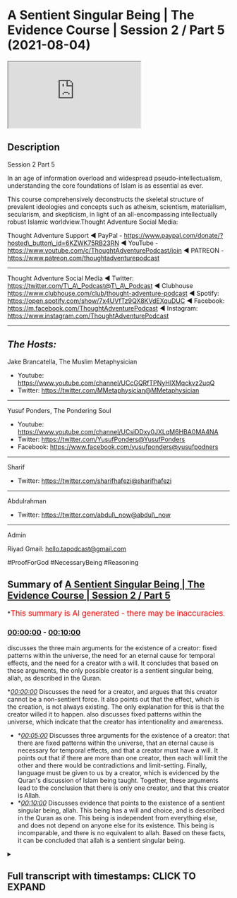 # A Sentient Singular Being | The Evidence Course | Session 2 / Part 5 (2021-08-04)

<iframe loading='lazy' src='https://www.youtube.com/embed/pNtzuXqS6Zs'></iframe>

## Description

Session 2 Part 5

In an age of information overload and widespread pseudo-intellectualism, understanding the core foundations of Islam is as essential as ever.

This course comprehensively deconstructs the skeletal structure of prevalent ideologies and concepts such as atheism, scientism, materialism, secularism, and skepticism, in light of an all-encompassing intellectually robust Islamic worldview.Thought Adventure Social Media:

Thought Adventure Support
◄ PayPal - https://www.paypal.com/donate/?hosted\_button\_id=6KZWK75RB23RN
◄ YouTube - https://www.youtube.com/c/ThoughtAdventurePodcast/join
◄ PATREON - https://www.patreon.com/thoughtadventurepodcast

***

Thought Adventure Social Media
◄ Twitter: https://twitter.com/T\_A\_Podcast​​@T\_A\_Podcast
◄ Clubhouse https://www.clubhouse.com/club/thought-adventure-podcast
◄ Spotify: https://open.spotify.com/show/7x4UVfTz9QX8KVdEXquDUC
◄ Facebook: https://m.facebook.com/ThoughtAdventurePodcast
◄ Instagram: https://www.instagram.com/ThoughtAdventurePodcast​

***

## *The Hosts:*

Jake Brancatella, The Muslim Metaphysician

*   Youtube: https://www.youtube.com/channel/UCcGQRfTPNyHlXMqckvz2uqQ
*   Twitter:  https://twitter.com/MMetaphysician​​@MMetaphysician

***

Yusuf Ponders, The Pondering Soul

*   Youtube: https://www.youtube.com/channel/UCsiDDxy0JXLqM6HBA0MA4NA
*   Twitter: https://twitter.com/YusufPonders​​@YusufPonders
*   Facebook: https://www.facebook.com/yusufponders​@yusufpodners

***

Sharif

*   Twitter: https://twitter.com/sharifhafezi​​@sharifhafezi

***

Abdulrahman

*   Twitter: https://twitter.com/abdul\_now​@abdul\_now

***

Admin

Riyad
Gmail: hello.tapodcast@gmail.com

\#ProofForGod #NecessaryBeing #Reasoning

## Summary of [A Sentient Singular Being | The Evidence Course | Session 2 / Part 5](https://www.youtube.com/watch?v=pNtzuXqS6Zs)

\*<span style="color:red; font-size:125%">This summary is AI generated - there may be inaccuracies</span>.

### [00:00:00](https://www.youtube.com/watch?v=pNtzuXqS6Zs\&t=0) - [00:10:00](https://www.youtube.com/watch?v=pNtzuXqS6Zs\&t=600)

discusses the three main arguments for the existence of a creator: fixed patterns within the universe, the need for an eternal cause for temporal effects, and the need for a creator with a will. It concludes that based on these arguments, the only possible creator is a sentient singular being, allah, as described in the Quran.

\**[00:00:00](https://www.youtube.com/watch?v=pNtzuXqS6Zs\&t=0)* Discusses the need for a creator, and argues that this creator cannot be a non-sentient force. It also points out that the effect, which is the creation, is not always existing. The only explanation for this is that the creator willed it to happen.  also discusses fixed patterns within the universe, which indicate that the creator has intentionality and awareness.

*   \**[00:05:00](https://www.youtube.com/watch?v=pNtzuXqS6Zs\&t=300)* Discusses three arguments for the existence of a creator: that there are fixed patterns within the universe, that an eternal cause is necessary for temporal effects, and that a creator must have a will. It points out that if there are more than one creator, then each will limit the other and there would be contradictions and limit-setting. Finally, language must be given to us by a creator, which is evidenced by the Quran's discussion of Islam being taught. Together, these arguments lead to the conclusion that there is only one creator, and that this creator is Allah.
*   \**[00:10:00](https://www.youtube.com/watch?v=pNtzuXqS6Zs\&t=600)* Discusses evidence that points to the existence of a sentient singular being, allah. This being has a will and choice, and is described in the Quran as one. This being is independent from everything else, and does not depend on anyone else for its existence. This being is incomparable, and there is no equivalent to allah. Based on these facts, it can be concluded that allah is a sentient singular being.

<details><summary><h2>Full transcript with timestamps: CLICK TO EXPAND</h2></summary>

[0:00:15](https://youtu.be/pNtzuXqS6Zs?t=15) so we've proven that there is a\
[0:00:17](https://youtu.be/pNtzuXqS6Zs?t=17) necessary\
[0:00:18](https://youtu.be/pNtzuXqS6Zs?t=18) independent creator that exists\
[0:00:21](https://youtu.be/pNtzuXqS6Zs?t=21) and that created or is the created and\
[0:00:24](https://youtu.be/pNtzuXqS6Zs?t=24) also\
[0:00:24](https://youtu.be/pNtzuXqS6Zs?t=24) the explanation for the existence of\
[0:00:27](https://youtu.be/pNtzuXqS6Zs?t=27) contingent possible beings\
[0:00:29](https://youtu.be/pNtzuXqS6Zs?t=29) we've established that fact but some\
[0:00:32](https://youtu.be/pNtzuXqS6Zs?t=32) people they argue\
[0:00:34](https://youtu.be/pNtzuXqS6Zs?t=34) how do we know that the this necessary\
[0:00:36](https://youtu.be/pNtzuXqS6Zs?t=36) being\
[0:00:37](https://youtu.be/pNtzuXqS6Zs?t=37) has you know is is a what they term a\
[0:00:40](https://youtu.be/pNtzuXqS6Zs?t=40) god\
[0:00:41](https://youtu.be/pNtzuXqS6Zs?t=41) how do we know it's some a personal\
[0:00:43](https://youtu.be/pNtzuXqS6Zs?t=43) agent that chose\
[0:00:44](https://youtu.be/pNtzuXqS6Zs?t=44) that made decisions that is self-aware\
[0:00:48](https://youtu.be/pNtzuXqS6Zs?t=48) couldn't there be an in unlimited\
[0:00:50](https://youtu.be/pNtzuXqS6Zs?t=50) independent\
[0:00:52](https://youtu.be/pNtzuXqS6Zs?t=52) you know uh being out there that is a\
[0:00:54](https://youtu.be/pNtzuXqS6Zs?t=54) mechanical force\
[0:00:56](https://youtu.be/pNtzuXqS6Zs?t=56) couldn't the cosmos be considered that\
[0:00:59](https://youtu.be/pNtzuXqS6Zs?t=59) necessary being\
[0:01:00](https://youtu.be/pNtzuXqS6Zs?t=60) couldn't there be some subatomic quantum\
[0:01:02](https://youtu.be/pNtzuXqS6Zs?t=62) field particle or whatever\
[0:01:04](https://youtu.be/pNtzuXqS6Zs?t=64) that could be a necessary being that's\
[0:01:06](https://youtu.be/pNtzuXqS6Zs?t=66) always existed\
[0:01:08](https://youtu.be/pNtzuXqS6Zs?t=68) well we say no and we said no for a\
[0:01:10](https://youtu.be/pNtzuXqS6Zs?t=70) number of reasons\
[0:01:12](https://youtu.be/pNtzuXqS6Zs?t=72) the first one is because these things\
[0:01:14](https://youtu.be/pNtzuXqS6Zs?t=74) that they point to\
[0:01:16](https://youtu.be/pNtzuXqS6Zs?t=76) are limited finite and therefore\
[0:01:19](https://youtu.be/pNtzuXqS6Zs?t=79) dependent\
[0:01:19](https://youtu.be/pNtzuXqS6Zs?t=79) i they are contingent possible beings so\
[0:01:22](https://youtu.be/pNtzuXqS6Zs?t=82) therefore you need something outside of\
[0:01:24](https://youtu.be/pNtzuXqS6Zs?t=84) space and time outside of what occupies\
[0:01:27](https://youtu.be/pNtzuXqS6Zs?t=87) the limited nature\
[0:01:29](https://youtu.be/pNtzuXqS6Zs?t=89) of the cosmos or the universe the second\
[0:01:32](https://youtu.be/pNtzuXqS6Zs?t=92) thing is this\
[0:01:33](https://youtu.be/pNtzuXqS6Zs?t=93) is that when we ask about the the\
[0:01:35](https://youtu.be/pNtzuXqS6Zs?t=95) question about\
[0:01:36](https://youtu.be/pNtzuXqS6Zs?t=96) could the creator this this creator out\
[0:01:39](https://youtu.be/pNtzuXqS6Zs?t=99) there\
[0:01:39](https://youtu.be/pNtzuXqS6Zs?t=99) could it be a non-sentient force this\
[0:01:42](https://youtu.be/pNtzuXqS6Zs?t=102) unlimited being could it be a\
[0:01:43](https://youtu.be/pNtzuXqS6Zs?t=103) non-sentient force\
[0:01:45](https://youtu.be/pNtzuXqS6Zs?t=105) we say no it can't be a non-sentient\
[0:01:48](https://youtu.be/pNtzuXqS6Zs?t=108) force\
[0:01:48](https://youtu.be/pNtzuXqS6Zs?t=108) for a number of reasons one of the\
[0:01:50](https://youtu.be/pNtzuXqS6Zs?t=110) examples that is given\
[0:01:52](https://youtu.be/pNtzuXqS6Zs?t=112) was he given by imam ghazali and he\
[0:01:55](https://youtu.be/pNtzuXqS6Zs?t=115) talked about this\
[0:01:56](https://youtu.be/pNtzuXqS6Zs?t=116) in his incoherence of the philosophers\
[0:01:58](https://youtu.be/pNtzuXqS6Zs?t=118) and he addresses the one of these\
[0:02:00](https://youtu.be/pNtzuXqS6Zs?t=120) contentions that god is not\
[0:02:02](https://youtu.be/pNtzuXqS6Zs?t=122) a self-aware willing creator\
[0:02:05](https://youtu.be/pNtzuXqS6Zs?t=125) he is some sort of mechanical force that\
[0:02:08](https://youtu.be/pNtzuXqS6Zs?t=128) had to create\
[0:02:09](https://youtu.be/pNtzuXqS6Zs?t=129) the uh the the effects or had to create\
[0:02:12](https://youtu.be/pNtzuXqS6Zs?t=132) the universe around us\
[0:02:14](https://youtu.be/pNtzuXqS6Zs?t=134) and he said in paraphrase in summary\
[0:02:17](https://youtu.be/pNtzuXqS6Zs?t=137) that if you've got an eternal course you\
[0:02:20](https://youtu.be/pNtzuXqS6Zs?t=140) will have\
[0:02:21](https://youtu.be/pNtzuXqS6Zs?t=141) an eternal effect effect yeah so you\
[0:02:24](https://youtu.be/pNtzuXqS6Zs?t=144) just think about this\
[0:02:26](https://youtu.be/pNtzuXqS6Zs?t=146) if you got a cause so the thing\
[0:02:29](https://youtu.be/pNtzuXqS6Zs?t=149) everything necessary for the cause to\
[0:02:32](https://youtu.be/pNtzuXqS6Zs?t=152) create an effect\
[0:02:33](https://youtu.be/pNtzuXqS6Zs?t=153) then what you're going to have you're\
[0:02:35](https://youtu.be/pNtzuXqS6Zs?t=155) going to have an effect\
[0:02:37](https://youtu.be/pNtzuXqS6Zs?t=157) so he gives an example of the sun\
[0:02:40](https://youtu.be/pNtzuXqS6Zs?t=160) he says as soon as the sun rises you\
[0:02:43](https://youtu.be/pNtzuXqS6Zs?t=163) have light\
[0:02:44](https://youtu.be/pNtzuXqS6Zs?t=164) it's never the case that the sun rises\
[0:02:46](https://youtu.be/pNtzuXqS6Zs?t=166) and you don't have light\
[0:02:48](https://youtu.be/pNtzuXqS6Zs?t=168) or the sun rises and decides you know or\
[0:02:51](https://youtu.be/pNtzuXqS6Zs?t=171) or you know instead of light 20 minutes\
[0:02:54](https://youtu.be/pNtzuXqS6Zs?t=174) later this light\
[0:02:56](https://youtu.be/pNtzuXqS6Zs?t=176) or two three hours later this light as\
[0:02:58](https://youtu.be/pNtzuXqS6Zs?t=178) soon as the sun rises\
[0:03:00](https://youtu.be/pNtzuXqS6Zs?t=180) there is light so he says as soon as you\
[0:03:03](https://youtu.be/pNtzuXqS6Zs?t=183) have the cause\
[0:03:04](https://youtu.be/pNtzuXqS6Zs?t=184) you have the effect the cause here is\
[0:03:06](https://youtu.be/pNtzuXqS6Zs?t=186) the sun\
[0:03:07](https://youtu.be/pNtzuXqS6Zs?t=187) and the effect is the light that is in\
[0:03:09](https://youtu.be/pNtzuXqS6Zs?t=189) things that don't\
[0:03:10](https://youtu.be/pNtzuXqS6Zs?t=190) choose so as soon as you have the cause\
[0:03:13](https://youtu.be/pNtzuXqS6Zs?t=193) you have the effect\
[0:03:14](https://youtu.be/pNtzuXqS6Zs?t=194) it matters that don't choose for\
[0:03:16](https://youtu.be/pNtzuXqS6Zs?t=196) themselves\
[0:03:17](https://youtu.be/pNtzuXqS6Zs?t=197) the effect or the creation\
[0:03:20](https://youtu.be/pNtzuXqS6Zs?t=200) so he said or moving on to what his\
[0:03:24](https://youtu.be/pNtzuXqS6Zs?t=204) point was\
[0:03:25](https://youtu.be/pNtzuXqS6Zs?t=205) was that well what you have here is an\
[0:03:28](https://youtu.be/pNtzuXqS6Zs?t=208) eternal cause the creator\
[0:03:31](https://youtu.be/pNtzuXqS6Zs?t=211) but the effect which is the creation is\
[0:03:34](https://youtu.be/pNtzuXqS6Zs?t=214) not eternal\
[0:03:36](https://youtu.be/pNtzuXqS6Zs?t=216) it's temporal meaning it had a beginning\
[0:03:39](https://youtu.be/pNtzuXqS6Zs?t=219) so even if you talk about modern science\
[0:03:41](https://youtu.be/pNtzuXqS6Zs?t=221) which says that the universe is 13.78\
[0:03:43](https://youtu.be/pNtzuXqS6Zs?t=223) billion years old\
[0:03:45](https://youtu.be/pNtzuXqS6Zs?t=225) we know it had a beginning yeah whether\
[0:03:48](https://youtu.be/pNtzuXqS6Zs?t=228) that's 13.78 billion years ago\
[0:03:50](https://youtu.be/pNtzuXqS6Zs?t=230) more or less yeah whatever you know\
[0:03:53](https://youtu.be/pNtzuXqS6Zs?t=233) we understand and even if people say oh\
[0:03:56](https://youtu.be/pNtzuXqS6Zs?t=236) what came before the universe we know\
[0:03:58](https://youtu.be/pNtzuXqS6Zs?t=238) that an infinite regress\
[0:03:59](https://youtu.be/pNtzuXqS6Zs?t=239) has to have a beginning so we know that\
[0:04:01](https://youtu.be/pNtzuXqS6Zs?t=241) the effect\
[0:04:02](https://youtu.be/pNtzuXqS6Zs?t=242) the limited contingent beings have a\
[0:04:05](https://youtu.be/pNtzuXqS6Zs?t=245) beginning\
[0:04:06](https://youtu.be/pNtzuXqS6Zs?t=246) in time they're not always in existence\
[0:04:08](https://youtu.be/pNtzuXqS6Zs?t=248) but we know that the creator the\
[0:04:10](https://youtu.be/pNtzuXqS6Zs?t=250) necessary being\
[0:04:11](https://youtu.be/pNtzuXqS6Zs?t=251) has always an existence but the effect\
[0:04:14](https://youtu.be/pNtzuXqS6Zs?t=254) is not always existing\
[0:04:16](https://youtu.be/pNtzuXqS6Zs?t=256) so what is that what is the the variable\
[0:04:19](https://youtu.be/pNtzuXqS6Zs?t=259) then\
[0:04:20](https://youtu.be/pNtzuXqS6Zs?t=260) that is affecting or making it\
[0:04:23](https://youtu.be/pNtzuXqS6Zs?t=263) changing the fact that you have an\
[0:04:25](https://youtu.be/pNtzuXqS6Zs?t=265) effect a temporal effect\
[0:04:27](https://youtu.be/pNtzuXqS6Zs?t=267) within eternal cause the variable the\
[0:04:30](https://youtu.be/pNtzuXqS6Zs?t=270) only explanation that we have\
[0:04:31](https://youtu.be/pNtzuXqS6Zs?t=271) is the fact that the creator chose to\
[0:04:34](https://youtu.be/pNtzuXqS6Zs?t=274) create\
[0:04:35](https://youtu.be/pNtzuXqS6Zs?t=275) willed it that the creation came about\
[0:04:38](https://youtu.be/pNtzuXqS6Zs?t=278) not only this but we see fixed patterns\
[0:04:42](https://youtu.be/pNtzuXqS6Zs?t=282) within the universe the universe doesn't\
[0:04:44](https://youtu.be/pNtzuXqS6Zs?t=284) have to have\
[0:04:45](https://youtu.be/pNtzuXqS6Zs?t=285) those fixed patterns that's why we\
[0:04:48](https://youtu.be/pNtzuXqS6Zs?t=288) understand that they're contingent\
[0:04:50](https://youtu.be/pNtzuXqS6Zs?t=290) but they are those particular patterns\
[0:04:52](https://youtu.be/pNtzuXqS6Zs?t=292) as opposed to any other particular\
[0:04:54](https://youtu.be/pNtzuXqS6Zs?t=294) patterns\
[0:04:55](https://youtu.be/pNtzuXqS6Zs?t=295) that indicates intentionality awareness\
[0:04:59](https://youtu.be/pNtzuXqS6Zs?t=299) that they are creating the universe with\
[0:05:01](https://youtu.be/pNtzuXqS6Zs?t=301) a particular pattern\
[0:05:02](https://youtu.be/pNtzuXqS6Zs?t=302) it's like for example if i drew a blue\
[0:05:05](https://youtu.be/pNtzuXqS6Zs?t=305) circle\
[0:05:06](https://youtu.be/pNtzuXqS6Zs?t=306) the blue circle the fact that it's blue\
[0:05:09](https://youtu.be/pNtzuXqS6Zs?t=309) as opposed to any other\
[0:05:10](https://youtu.be/pNtzuXqS6Zs?t=310) color indicates some sort of\
[0:05:11](https://youtu.be/pNtzuXqS6Zs?t=311) intentionality\
[0:05:13](https://youtu.be/pNtzuXqS6Zs?t=313) yeah it doesn't have to be blue it could\
[0:05:15](https://youtu.be/pNtzuXqS6Zs?t=315) be something else\
[0:05:16](https://youtu.be/pNtzuXqS6Zs?t=316) and that was the evidence that we used\
[0:05:18](https://youtu.be/pNtzuXqS6Zs?t=318) in order to come to the conclusion\
[0:05:19](https://youtu.be/pNtzuXqS6Zs?t=319) or one of the evidence we used to come\
[0:05:21](https://youtu.be/pNtzuXqS6Zs?t=321) to the conclusion that a creator\
[0:05:23](https://youtu.be/pNtzuXqS6Zs?t=323) exists that their necessary being exists\
[0:05:25](https://youtu.be/pNtzuXqS6Zs?t=325) so when we have fixed patterns within\
[0:05:27](https://youtu.be/pNtzuXqS6Zs?t=327) nature and fixed\
[0:05:28](https://youtu.be/pNtzuXqS6Zs?t=328) attributes that we sense within the\
[0:05:29](https://youtu.be/pNtzuXqS6Zs?t=329) universe that could be other ways\
[0:05:31](https://youtu.be/pNtzuXqS6Zs?t=331) then it indicates as intentionality\
[0:05:33](https://youtu.be/pNtzuXqS6Zs?t=333) regards to that\
[0:05:36](https://youtu.be/pNtzuXqS6Zs?t=336) thirdly if we accept that the idea that\
[0:05:38](https://youtu.be/pNtzuXqS6Zs?t=338) the\
[0:05:39](https://youtu.be/pNtzuXqS6Zs?t=339) the creator is some sort of you know\
[0:05:41](https://youtu.be/pNtzuXqS6Zs?t=341) non-sentient\
[0:05:42](https://youtu.be/pNtzuXqS6Zs?t=342) force that has to create then we are\
[0:05:45](https://youtu.be/pNtzuXqS6Zs?t=345) basically saying that the creator is\
[0:05:47](https://youtu.be/pNtzuXqS6Zs?t=347) limited\
[0:05:48](https://youtu.be/pNtzuXqS6Zs?t=348) or is forced and therefore dependent\
[0:05:51](https://youtu.be/pNtzuXqS6Zs?t=351) upon something else\
[0:05:52](https://youtu.be/pNtzuXqS6Zs?t=352) effectively we're saying it's a\
[0:05:53](https://youtu.be/pNtzuXqS6Zs?t=353) contingent being in order for the\
[0:05:55](https://youtu.be/pNtzuXqS6Zs?t=355) creator to be\
[0:05:57](https://youtu.be/pNtzuXqS6Zs?t=357) truly eternal truly self-sufficient\
[0:06:00](https://youtu.be/pNtzuXqS6Zs?t=360) truly independent then it would have to\
[0:06:03](https://youtu.be/pNtzuXqS6Zs?t=363) not\
[0:06:03](https://youtu.be/pNtzuXqS6Zs?t=363) be forced to create but choose to create\
[0:06:07](https://youtu.be/pNtzuXqS6Zs?t=367) so these three arguments indicate very\
[0:06:10](https://youtu.be/pNtzuXqS6Zs?t=370) clearly\
[0:06:11](https://youtu.be/pNtzuXqS6Zs?t=371) the only possible way to explain\
[0:06:14](https://youtu.be/pNtzuXqS6Zs?t=374) temporal effects of the universe\
[0:06:18](https://youtu.be/pNtzuXqS6Zs?t=378) is from an eternal cause is by\
[0:06:20](https://youtu.be/pNtzuXqS6Zs?t=380) understanding that the eternal cause\
[0:06:23](https://youtu.be/pNtzuXqS6Zs?t=383) chose to create the universe in the same\
[0:06:25](https://youtu.be/pNtzuXqS6Zs?t=385) way the only way to explain\
[0:06:28](https://youtu.be/pNtzuXqS6Zs?t=388) how the universe has fixed patterns and\
[0:06:30](https://youtu.be/pNtzuXqS6Zs?t=390) fixed\
[0:06:31](https://youtu.be/pNtzuXqS6Zs?t=391) attributes within the universe when it\
[0:06:33](https://youtu.be/pNtzuXqS6Zs?t=393) could have been other attributes\
[0:06:34](https://youtu.be/pNtzuXqS6Zs?t=394) is to understand the intentionality of\
[0:06:36](https://youtu.be/pNtzuXqS6Zs?t=396) the creator to make it that way\
[0:06:38](https://youtu.be/pNtzuXqS6Zs?t=398) as a poster any other way i determine it\
[0:06:43](https://youtu.be/pNtzuXqS6Zs?t=403) so that explains to us that the creator\
[0:06:45](https://youtu.be/pNtzuXqS6Zs?t=405) has to have a will\
[0:06:47](https://youtu.be/pNtzuXqS6Zs?t=407) the second question becomes well could\
[0:06:49](https://youtu.be/pNtzuXqS6Zs?t=409) there be more than one creator\
[0:06:52](https://youtu.be/pNtzuXqS6Zs?t=412) why do we affirm only one creator again\
[0:06:55](https://youtu.be/pNtzuXqS6Zs?t=415) there is a number of reasons to this\
[0:06:57](https://youtu.be/pNtzuXqS6Zs?t=417) firstly the quran states\
[0:07:00](https://youtu.be/pNtzuXqS6Zs?t=420) had there been had there been therein\
[0:07:02](https://youtu.be/pNtzuXqS6Zs?t=422) gods besides\
[0:07:03](https://youtu.be/pNtzuXqS6Zs?t=423) allah allah then verily uh\
[0:07:06](https://youtu.be/pNtzuXqS6Zs?t=426) besides allah then verily both would\
[0:07:09](https://youtu.be/pNtzuXqS6Zs?t=429) have been ruined\
[0:07:10](https://youtu.be/pNtzuXqS6Zs?t=430) yeah the the the creation the gods etc\
[0:07:13](https://youtu.be/pNtzuXqS6Zs?t=433) glorified be allah the lord of the\
[0:07:15](https://youtu.be/pNtzuXqS6Zs?t=435) throne high\
[0:07:16](https://youtu.be/pNtzuXqS6Zs?t=436) is he above what they attribute\
[0:07:20](https://youtu.be/pNtzuXqS6Zs?t=440) so allah is demonstrating in this verse\
[0:07:24](https://youtu.be/pNtzuXqS6Zs?t=444) and there's\
[0:07:24](https://youtu.be/pNtzuXqS6Zs?t=444) also another verse in which talks about\
[0:07:26](https://youtu.be/pNtzuXqS6Zs?t=446) how the the universe would be in chaos\
[0:07:28](https://youtu.be/pNtzuXqS6Zs?t=448) the creation would be in chaos\
[0:07:30](https://youtu.be/pNtzuXqS6Zs?t=450) by explaining that when you have more\
[0:07:32](https://youtu.be/pNtzuXqS6Zs?t=452) than one creator\
[0:07:34](https://youtu.be/pNtzuXqS6Zs?t=454) yeah there is a inevitable contradiction\
[0:07:38](https://youtu.be/pNtzuXqS6Zs?t=458) yeah there is going to be inevitable\
[0:07:39](https://youtu.be/pNtzuXqS6Zs?t=459) paradox this paradox is this\
[0:07:42](https://youtu.be/pNtzuXqS6Zs?t=462) is that if one creator decides to create\
[0:07:46](https://youtu.be/pNtzuXqS6Zs?t=466) and another creator does not want to\
[0:07:49](https://youtu.be/pNtzuXqS6Zs?t=469) create\
[0:07:50](https://youtu.be/pNtzuXqS6Zs?t=470) then whose will is going to reign\
[0:07:52](https://youtu.be/pNtzuXqS6Zs?t=472) because both are unlimited\
[0:07:54](https://youtu.be/pNtzuXqS6Zs?t=474) both are independent and therefore you\
[0:07:56](https://youtu.be/pNtzuXqS6Zs?t=476) cannot\
[0:07:57](https://youtu.be/pNtzuXqS6Zs?t=477) have two unlimited independent creators\
[0:08:00](https://youtu.be/pNtzuXqS6Zs?t=480) with separate wills to exist this would\
[0:08:03](https://youtu.be/pNtzuXqS6Zs?t=483) be\
[0:08:04](https://youtu.be/pNtzuXqS6Zs?t=484) you know this would result in this\
[0:08:05](https://youtu.be/pNtzuXqS6Zs?t=485) inevitable contradiction\
[0:08:07](https://youtu.be/pNtzuXqS6Zs?t=487) one creator wanting one creator wanting\
[0:08:09](https://youtu.be/pNtzuXqS6Zs?t=489) to do one thing\
[0:08:10](https://youtu.be/pNtzuXqS6Zs?t=490) another creator wanting to do something\
[0:08:12](https://youtu.be/pNtzuXqS6Zs?t=492) else\
[0:08:13](https://youtu.be/pNtzuXqS6Zs?t=493) similarly if we say there's two creators\
[0:08:16](https://youtu.be/pNtzuXqS6Zs?t=496) then\
[0:08:17](https://youtu.be/pNtzuXqS6Zs?t=497) where does the first creator begin and\
[0:08:19](https://youtu.be/pNtzuXqS6Zs?t=499) the second creator end\
[0:08:21](https://youtu.be/pNtzuXqS6Zs?t=501) in fact what you're doing is you're\
[0:08:23](https://youtu.be/pNtzuXqS6Zs?t=503) placing limits upon the creator\
[0:08:25](https://youtu.be/pNtzuXqS6Zs?t=505) and if things have limits then they are\
[0:08:27](https://youtu.be/pNtzuXqS6Zs?t=507) dependent because then they become\
[0:08:28](https://youtu.be/pNtzuXqS6Zs?t=508) contingent beings\
[0:08:30](https://youtu.be/pNtzuXqS6Zs?t=510) so they cannot have limits you can't\
[0:08:31](https://youtu.be/pNtzuXqS6Zs?t=511) have distinct entities\
[0:08:33](https://youtu.be/pNtzuXqS6Zs?t=513) within the you know uh beyond the\
[0:08:36](https://youtu.be/pNtzuXqS6Zs?t=516) universe and\
[0:08:37](https://youtu.be/pNtzuXqS6Zs?t=517) for a number of creators so as a result\
[0:08:40](https://youtu.be/pNtzuXqS6Zs?t=520) you can only\
[0:08:41](https://youtu.be/pNtzuXqS6Zs?t=521) logically have one creator\
[0:08:44](https://youtu.be/pNtzuXqS6Zs?t=524) and we also know from the universe\
[0:08:46](https://youtu.be/pNtzuXqS6Zs?t=526) itself because it has\
[0:08:48](https://youtu.be/pNtzuXqS6Zs?t=528) one set of fixed patterns and behavior\
[0:08:52](https://youtu.be/pNtzuXqS6Zs?t=532) it see it indicates one intentionality\
[0:08:56](https://youtu.be/pNtzuXqS6Zs?t=536) one will to determine the attributes and\
[0:08:59](https://youtu.be/pNtzuXqS6Zs?t=539) the laws of the universe\
[0:09:01](https://youtu.be/pNtzuXqS6Zs?t=541) so we can understand therefore\
[0:09:04](https://youtu.be/pNtzuXqS6Zs?t=544) that there cannot be more than one\
[0:09:06](https://youtu.be/pNtzuXqS6Zs?t=546) creator or more than one\
[0:09:08](https://youtu.be/pNtzuXqS6Zs?t=548) unlimited infinite necessary being this\
[0:09:11](https://youtu.be/pNtzuXqS6Zs?t=551) would lead to contradictions\
[0:09:13](https://youtu.be/pNtzuXqS6Zs?t=553) and also they would limit limit\
[0:09:15](https://youtu.be/pNtzuXqS6Zs?t=555) themselves to each other\
[0:09:17](https://youtu.be/pNtzuXqS6Zs?t=557) so what we've shown through the\
[0:09:19](https://youtu.be/pNtzuXqS6Zs?t=559) discussion\
[0:09:20](https://youtu.be/pNtzuXqS6Zs?t=560) about contingent beings the discussion\
[0:09:22](https://youtu.be/pNtzuXqS6Zs?t=562) about\
[0:09:23](https://youtu.be/pNtzuXqS6Zs?t=563) you know this uh limited things\
[0:09:25](https://youtu.be/pNtzuXqS6Zs?t=565) depending upon other limited things in\
[0:09:27](https://youtu.be/pNtzuXqS6Zs?t=567) this\
[0:09:28](https://youtu.be/pNtzuXqS6Zs?t=568) chain that has to have a an end point\
[0:09:32](https://youtu.be/pNtzuXqS6Zs?t=572) what have we shown regards to the fact\
[0:09:33](https://youtu.be/pNtzuXqS6Zs?t=573) that who determines limited contingent\
[0:09:36](https://youtu.be/pNtzuXqS6Zs?t=576) things to exist\
[0:09:37](https://youtu.be/pNtzuXqS6Zs?t=577) what have we shown also regards to uh\
[0:09:41](https://youtu.be/pNtzuXqS6Zs?t=581) the fact that language has to be given\
[0:09:43](https://youtu.be/pNtzuXqS6Zs?t=583) to us beyond\
[0:09:45](https://youtu.be/pNtzuXqS6Zs?t=585) uh any to human beings that means it\
[0:09:47](https://youtu.be/pNtzuXqS6Zs?t=587) comes from the creator language has to\
[0:09:49](https://youtu.be/pNtzuXqS6Zs?t=589) be taught to us like it mentioned\
[0:09:50](https://youtu.be/pNtzuXqS6Zs?t=590) in the quran about islam being taught\
[0:09:52](https://youtu.be/pNtzuXqS6Zs?t=592) the quran\
[0:09:54](https://youtu.be/pNtzuXqS6Zs?t=594) what does it also show to us that we've\
[0:09:55](https://youtu.be/pNtzuXqS6Zs?t=595) also demonstrated\
[0:09:57](https://youtu.be/pNtzuXqS6Zs?t=597) that allah had to choose to create or\
[0:10:00](https://youtu.be/pNtzuXqS6Zs?t=600) has a will and choice to create and that\
[0:10:01](https://youtu.be/pNtzuXqS6Zs?t=601) the creator allah is one\
[0:10:04](https://youtu.be/pNtzuXqS6Zs?t=604) it indicates to us what allah says in\
[0:10:07](https://youtu.be/pNtzuXqS6Zs?t=607) the quran itself\
[0:10:19](https://youtu.be/pNtzuXqS6Zs?t=619) so we've come to this rationally and\
[0:10:21](https://youtu.be/pNtzuXqS6Zs?t=621) it's also informed to us by the text\
[0:10:24](https://youtu.be/pNtzuXqS6Zs?t=624) declare say allah is one and only one\
[0:10:28](https://youtu.be/pNtzuXqS6Zs?t=628) allah he is self-sufficient independent\
[0:10:32](https://youtu.be/pNtzuXqS6Zs?t=632) from which you know everything else\
[0:10:33](https://youtu.be/pNtzuXqS6Zs?t=633) depends their existence but allah does\
[0:10:36](https://youtu.be/pNtzuXqS6Zs?t=636) not depend upon anyone else for its\
[0:10:37](https://youtu.be/pNtzuXqS6Zs?t=637) existence\
[0:10:42](https://youtu.be/pNtzuXqS6Zs?t=642) neither does he beget nor was he\
[0:10:43](https://youtu.be/pNtzuXqS6Zs?t=643) begotten\
[0:10:45](https://youtu.be/pNtzuXqS6Zs?t=645) who ahead and there is none and nothing\
[0:10:48](https://youtu.be/pNtzuXqS6Zs?t=648) comparable unto allah\
[0:10:50](https://youtu.be/pNtzuXqS6Zs?t=650) this is sort of a class and this is what\
[0:10:53](https://youtu.be/pNtzuXqS6Zs?t=653) we can conclude\
[0:10:54](https://youtu.be/pNtzuXqS6Zs?t=654) by sensing the reality around us

</details>
